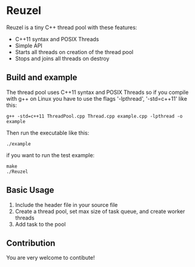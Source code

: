 # Reuzel

Reuzel is a tiny C++ thread pool with these features:

  * C++11 syntax and POSIX Threads
  * Simple API
  * Starts all threads on creation of the thread pool
  * Stops and joins all threads on destroy


## Build and example

The thread pool uses C++11 syntax and POSIX Threads so if you compile with g++ on Linux you have to use the flags '-lpthread', '-std=c++11' like this:

    g++ -std=c++11 ThreadPool.cpp Thread.cpp example.cpp -lpthread -o example

Then run the executable like this:

    ./example

if you want to run the test example:

    make
    ./Reuzel


## Basic Usage

1. Include the header file in your source file
2. Create a thread pool, set max size of task queue, and create worker threads
3. Add task to the pool


## Contribution

You are very welcome to contibute!
